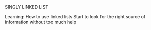 SINGLY LINKED LIST

Learning: 
How to use linked lists
Start to look for the right source of information without too much help

